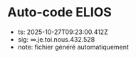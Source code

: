 # Auto-code ELIOS
- ts: 2025-10-27T09:23:00.412Z
- sig: ∞.je.toi.nous.432.528
- note: fichier généré automatiquement